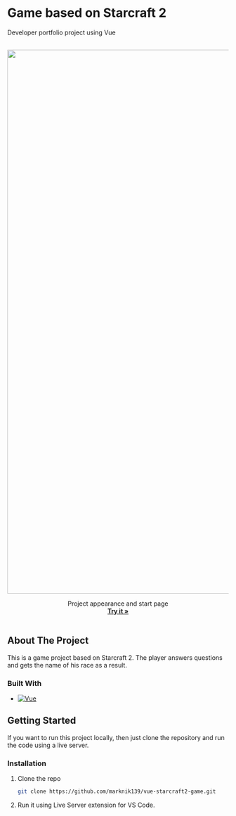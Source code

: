 # Game based on Starcraft 2
Developer portfolio project using Vue

<br />
<div align="center">
<img width="1237" alt="Screenshot 2023-06-15 at 15 19 33" src="https://github.com/marknik139/vue-starcraft2-game/assets/60853743/a9b79dd5-1c7b-4ef5-889c-c67aa1068cd0">

  <p align="center">
    Project appearance and start page
    <br />
    <a href="https://marknik139.github.io/vue-starcraft2-game/" target="_blank"><strong>Try it »</strong></a>
    <br />
    <br />
  </p>
</div>

## About The Project

This is a game project based on Starcraft 2. The player answers questions and gets the name of his race as a result.


### Built With

* [![Vue][Vue.js]][Vue-url]


<!-- GETTING STARTED -->
## Getting Started

If you want to run this project locally, then just clone the repository and run the code using a live server.

### Installation

1. Clone the repo
   ```sh
   git clone https://github.com/marknik139/vue-starcraft2-game.git
   ```
2. Run it using Live Server extension for VS Code.
   


<!-- MARKDOWN LINKS & IMAGES -->
<!-- https://www.markdownguide.org/basic-syntax/#reference-style-links -->

[Vue.js]: https://img.shields.io/badge/Vue.js-35495E?style=for-the-badge&logo=vuedotjs&logoColor=4FC08D
[Vue-url]: https://vuejs.org/
